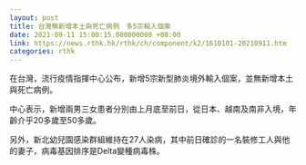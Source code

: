 ```yaml
---
layout: post
title: 台灣無新增本土與死亡病例　多5宗輸入個案
date: 2021-09-11 15:00:15.000000000 +08:00
link: https://news.rthk.hk/rthk/ch/component/k2/1610101-20210911.htm
categories: rthk
---
```


在台灣，流行疫情指揮中心公布，新增5宗新型肺炎境外輸入個案，並無新增本土與死亡病例。

中心表示，新增兩男三女患者分別由上月底至前日，從日本、越南及南非入境，年齡介乎20多歲至50多歲。

另外，新北幼兒園感染群組維持在27人染病，其中前日確診的一名裝修工人與他的妻子，病毒基因排序是Delta變種病毒株。
